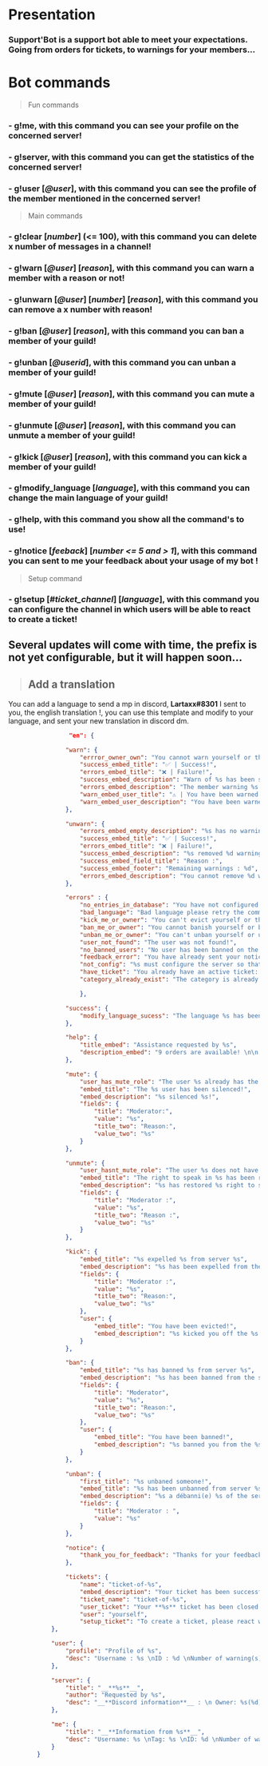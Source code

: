 # Presentation

### Support'Bot is a support bot able to meet your expectations. Going from orders for tickets, to warnings for your members... 

# Bot commands

> Fun commands
### - **g!me**, with this command you can see your profile on the concerned server!
### - **g!server**, with this command you can get the statistics of the concerned server!
### - **g!user** [*@user*], with this command you can see the profile of the member mentioned in the concerned server!

> Main commands
### - **g!clear** [*number*] (<= 100), with this command you can delete x number of messages in a channel!
### - **g!warn** [*@user*] [*reason*], with this command you can warn a member with a reason or not!
### - **g!unwarn** [*@user*] [*number*] [*reason*], with this command you can remove a x number with reason!
### - **g!ban** [*@user*] [*reason*], with this command you can ban a member of your guild!
### - **g!unban** [*@userid*], with this command you can unban a member of your guild!
### - **g!mute** [*@user*] [*reason*], with this command you can mute a member of your guild!
### - **g!unmute** [*@user*] [*reason*], with this command you can unmute a member of your guild!
### - **g!kick** [*@user*] [*reason*], with this command you can kick a member of your guild!
### - **g!modify_language** [*language*], with this command you can change the main language of your guild!
### - **g!help**, with this command you show all the command's to use!
### - **g!notice** [*feeback*] [*number <= 5 and > 1*], with this command you can sent to me your feedback about your usage of my bot !
> Setup command
### - **g!setup** [*#ticket_channel*] [*language*], with this command you can configure the channel in which users will be able to react to create a ticket!

## Several updates will come with time, the prefix is not yet configurable, but it will happen soon...

>## Add a translation

You can add a language to send a mp in discord, **Lartaxx#8301**
I sent to you, the english translation !, you can use this template and modify to your language, and sent your new translation in discord dm.
```json
                 "en": {

                "warn": {
                    "errror_owner_own": "You cannot warn yourself or the owner of the server!",
                    "success_embed_title": "✅ | Success!",
                    "errors_embed_title": "❌ | Failure!",
                    "success_embed_description": "Warn of %s has been successfully completed!",
                    "errors_embed_description": "The member warning %s has failed! \n Reason: %s",
                    "warn_embed_user_title": "⚠️ | You have been warned!",
                    "warn_embed_user_description": "You have been warned by %s for the reason %s on the server %s."
                },

                "unwarn": {
                    "errors_embed_empty_description": "%s has no warning!",
                    "success_embed_title": "✅ | Success!",
                    "errors_embed_title": "❌ | Failure!",
                    "success_embed_description": "%s removed %d warnings!",
                    "success_embed_field_title": "Reason :",
                    "success_embed_footer": "Remaining warnings : %d",
                    "errors_embed_description": "You cannot remove %d warnings at %s otherwise it will be at %d warnings!"
                },

                "errors" : {
                    "no_entries_in_database": "You have not configured your server!\nPlease ask %s to use the command g!setup",
                    "bad_language": "Bad language please retry the commande with the language fr or en",
                    "kick_me_or_owner": "You can't evict yourself or the owner of the server %s!",
                    "ban_me_or_owner": "You cannot banish yourself or banish the owner of the server %s!",
                    "unban_me_or_owner": "You can't unban yourself or unban the server owner %s!",
                    "user_not_found": "The user was not found!",
                    "no_banned_users": "No user has been banned on the server %s!",
                    "feedback_error": "You have already sent your notice for the bot %s or you have not configured your server!",
                    "not_config": "%s must configure the server so that you can notify a user!",
                    "have_ticket": "You already have an active ticket: %s, please request deletion of it to create another one!",
                    "category_already_exist": "The category is already created"

                    },

                "success": {
                    "modify_language_sucess": "The language %s has been defined as your main language on your server %s"
                },

                "help": {
                    "title_embed": "Assistance requested by %s",
                    "description_embed": "9 orders are available! \n\n __**Fun's commands**__ \n\n g!me : Allows you to view your profile on the concerned server \n g!server : Allows to see the statistics of the concerned server \n g!user @user : Allows to see the profile of the mentioned user in the mentioned server \n\n __**Main Command's**__ \n\n g!clear number: Allows to delete the written number of messages in the channel. \n g!help : Allows you to see all the commands of the bot \n g!modify_language language: Allows you to modify the language of the bot \n g!unwarn @user reason number: Allows to remove an x number from a user \n g!warn @user reason: Allows to warn a user \n\n __**Setup Command**__ \n\n g!setup #channel_ticket language: Allows you to configure the ticket channel and choose the bot language (default: English)."
                },

                "mute": {
                    "user_has_mute_role": "The user %s already has the role %s!",
                    "embed_title": "The %s user has been silenced!",
                    "embed_description": "%s silenced %s!",
                    "fields": {
                        "title": "Moderator:",
                        "value": "%s",
                        "title_two": "Reason:",
                        "value_two": "%s"
                    }
                },

                "unmute": {
                    "user_hasnt_mute_role": "The user %s does not have the role %s!",
                    "embed_title": "The right to speak in %s has been restored!",
                    "embed_description": "%s has restored %s right to speak!",
                    "fields": {
                        "title": "Moderator :",
                        "value": "%s",
                        "title_two": "Reason :",
                        "value_two": "%s"
                    }
                },

                "kick": {
                    "embed_title": "%s expelled %s from server %s",
                    "embed_description": "%s has been expelled from the server!",
                    "fields": {
                        "title": "Moderator :",
                        "value": "%s",
                        "title_two": "Reason:",
                        "value_two": "%s"
                    },
                    "user": {
                        "embed_title": "You have been evicted!",
                        "embed_description": "%s kicked you off the %s server!"
                    }
                },

                "ban": {
                    "embed_title": "%s has banned %s from server %s",
                    "embed_description": "%s has been banned from the server!",
                    "fields": {
                        "title": "Moderator",
                        "value": "%s",
                        "title_two": "Reason:",
                        "value_two": "%s"
                    },
                    "user": {
                        "embed_title": "You have been banned!",
                        "embed_description": "%s banned you from the %s server !"
                    }
                },

                "unban": {
                    "first_title": "%s unbaned someone!",
                    "embed_title": "%s has been unbanned from server %s",
                    "embed_description": "%s a débanni(e) %s of the server!",
                    "fields": {
                        "title": "Moderator : ",
                        "value": "%s"
                    }
                },

                "notice": {
                    "thank_you_for_feedback": "Thanks for your feedback!"
                },

                "tickets": {
                    "name": "ticket-of-%s",
                    "embed_description": "Your ticket has been successfully created ! You can now chat with the server team *%s* To close your ticket, you can react with the emoji below.",
                    "ticket_name": "ticket-of-%s",
                    "user_ticket": "Your **%s** ticket has been closed by %s.",
                    "user": "yourself",
                    "setup_ticket": "To create a ticket, please react with the emoji below."
            },

            "user": {
                "profile": "Profile of %s",
                "desc": "Username : %s \nID : %d \nNumber of warning(s) : %d"
            },

            "server": {
                "title": "__**%s**__",
                "author": "Requested by %s",
                "desc": "__**Discord information**__ : \n Owner: %s(%d) \nDiscord ID: %d \nNumber of members: %d \nNumber of warns made: %d"
            },

            "me": {
                "title": "__**Information from %s**__",
                "desc": "Username: %s \nTag: %s \nID: %d \nNumber of warnings :  %d"
            }
        }
```
